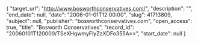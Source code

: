 {
  "target_url": "http://www.bosworthconservatives.com/", 
  "description": "", 
  "end_date": null, 
  "date": "2006-01-01T12:00:00", 
  "slug": 41713809, 
  "subject": null, 
  "publisher": "bosworthconservatives.com", 
  "open_access": true, 
  "title": "Bosworth Conservatives", 
  "record_id": "20060101T120000/TSeXHqwmyFlyZzXDFo355A==", 
  "start_date": null
}

